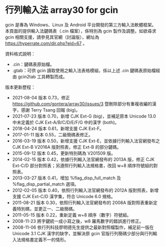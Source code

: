 # 行列輸入法 array30 for gcin
gcin 是專為 Windows、Linux 及 Android 平台開發的第三方輸入法軟體框架。本頁面的提供輸入法鍵碼表（.cin 檔案），係特別為 gcin 製作及調整。如欲尋求 gcin 相關支援，請參見其官網（討論版），網址為 https://hyperrate.com/dir.php?eid=67 。

資料格式說明：
* .cin：鍵碼表原始檔。
* .gtab：可供 gcin 讀取使用之輸入法表格模組，係以上述 .cin 鍵碼表原始檔經由 gcin2tab 工具轉製而成。

版本更新歷程：
* 2021-08-04 版本 0.73，修正 https://github.com/gontera/array30/issues/3 暨刪除部分有重複收編的漢字，感謝 Terry Tsang 回報 (big)。
* 2021-07-23 版本 0.70，新增 CJK Ext-G (big)，並補足原本 Unicode 13.0 中未定義於 CJK Ext-A/B/C/D/E/F/G 中的漢字 (both)。
* 2018-04-24 版本 0.61，新增支援 CJK Ext-F。
* 2017-01-11 版本 0.55，二級簡碼表修正。
* 2016-03-19 版本 0.50，新增支援 CJK Ext-E，並依據行列輸入法官網發布之 CJK Ext-B V2016A 版對照表，修正 Ext-B 的部分鍵碼。
* 2015-09-12 版本 0.45，更新特別碼為 V201509 版。
* 2014-02-15 版本 0.42，依據行列輸入法官網發布的 2013A 版，修正 CJK Ext-C/D 部分對照表；另遵照行列輸入法規格書，改回 w+8 順序符號組的對照表。
* 2013-03-27 版本 0.41，增加 %flag_disp_full_match 及 %flag_disp_partial_match 選項。
* 2012-02-05 版本 0.40，依照行列輸入法官網發布的 2012A 版對照表，新增支援 CJK Ext-C/D 漢字集，符合 Unicode 6.0 規格。
* 2011-08-21 版本 0.30，依照行列輸入法官網發布的 2008A 版對照表重新定義特別碼，並更正一、二級簡碼。
* 2011-05-15 版本 0.22，重新定義 w+8 順序（數字）符號組。
* 2008-11-23 將字鍵統一成小寫之後，w8 羅馬數字的錯誤進行修正。
* 2008-11-06 依行列科技廖明德先生提供之最新對照檔製作，補足前一版在 Unicode 3.1 CJK 漢字的缺字，並解決原 gcin 官版行列簡碼少部分與行列輸入法規格書定義不一的情形。
